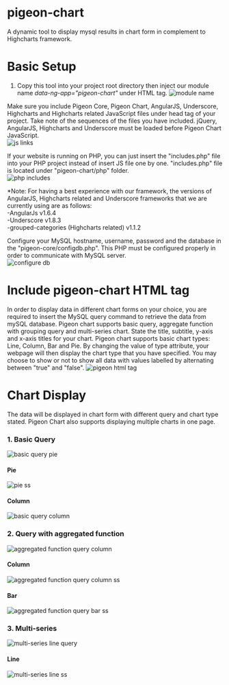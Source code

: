 # pigeon-chart
A dynamic tool to display mysql results in chart form in complement to Highcharts framework.

# Basic Setup
1. Copy this tool into your project root directory then inject our module name *data-ng-app="pigeon-chart"* under HTML tag.
![module name](https://user-images.githubusercontent.com/26452088/36463226-7695f2ac-1703-11e8-8f79-b199da55aa2f.PNG)
 
Make sure you include Pigeon Core, Pigeon Chart, AngularJS, Underscore, Highcharts and Highcharts related JavaScript files under head tag of your project. Take note of the sequences of the files you have included. jQuery, AngularJS, Highcharts and Underscore must be loaded before Pigeon Chart JavaScript.
<br />
![js links](https://user-images.githubusercontent.com/26452088/36463183-26808af2-1703-11e8-86a0-f03fbebf8b03.PNG)
  
If your website is running on PHP, you can just insert the "includes.php" file into your PHP project instead of insert JS file one by one. "includes.php" file is located under "pigeon-chart/php" folder.
<br />
![php includes](https://user-images.githubusercontent.com/26452088/36463203-45f03cac-1703-11e8-891e-a4efda405f02.PNG)

*Note: For having a best experience with our framework, the versions of AngularJS, Highcharts related and Underscore frameworks that we are currently using are as follows:
<br />
-AngularJs v1.6.4
<br />
-Underscore v1.8.3
<br />
-grouped-categories (Highcharts related) v1.1.2

Configure your MySQL hostname, username, password and the database in the "pigeon-core/configdb.php". This PHP must be configured properly in order to communicate with MySQL server.
<br />
![configure db](https://user-images.githubusercontent.com/26452088/36461630-8e54c350-16f9-11e8-8111-1c93bd458914.PNG)

# Include pigeon-chart HTML tag
In order to display data in different chart forms on your choice, you are required to insert the MySQL query command to retrieve the data from mySQL database. Pigeon chart supports basic query, aggregate function with grouping query and multi-series chart. State the title, subtitle, y-axis and x-axis titles for your chart. Pigeon chart supports basic chart types: Line, Column, Bar and Pie. By changing the value of type attribute, your webpage will then display the chart type that you have specified. You may choose to show or not to show all data with values labelled by alternating between "true" and "false".
![pigeon html tag](https://user-images.githubusercontent.com/26452088/36461979-abbd8cd6-16fb-11e8-97f8-f1abd2141898.PNG)

# Chart Display
The data will be displayed in chart form with different query and chart type stated. Pigeon Chart also supports displaying multiple charts in one page.
<br />
### 1. Basic Query 
![basic query pie](https://user-images.githubusercontent.com/26452088/36462456-86fa27bc-16fe-11e8-8142-dc385a0d7c69.PNG)
<br />
#### Pie
![pie ss](https://user-images.githubusercontent.com/26452088/36462406-206abd18-16fe-11e8-93f4-e70a790fe4ea.PNG)
<br />

#### Column
![basic query column](https://user-images.githubusercontent.com/26452088/36462479-ae00ab4c-16fe-11e8-9afb-ca034c0c37be.PNG)
<br />

### 2. Query with aggregated function
![aggregated function query column](https://user-images.githubusercontent.com/26452088/36462412-32a0d08a-16fe-11e8-960c-1a26d99917a3.PNG)
<br />
#### Column
![aggregated function query column ss](https://user-images.githubusercontent.com/26452088/36462526-f88b9ca8-16fe-11e8-9579-d01ce7596691.PNG)
<br />

#### Bar
![aggregated function query bar ss](https://user-images.githubusercontent.com/26452088/36462544-16685ce8-16ff-11e8-829b-bc3693d7aa7d.PNG)
<br />

### 3. Multi-series
![multi-series line query](https://user-images.githubusercontent.com/26452088/36462604-57111e6a-16ff-11e8-8f6c-d770a3d3f595.PNG)
<br />

#### Line
![multi-series line ss](https://user-images.githubusercontent.com/26452088/36462626-7e924fe0-16ff-11e8-86cb-9661dcbc6739.PNG)


